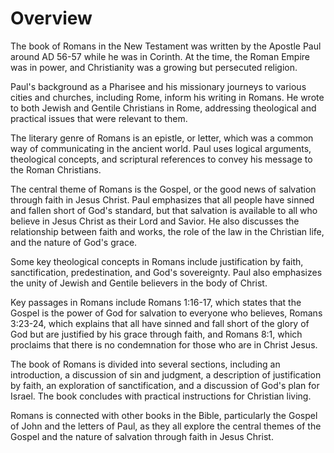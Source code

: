 # Overview

The book of Romans in the New Testament was written by the Apostle Paul around AD 56-57 while he was in Corinth. At the time, the Roman Empire was in power, and Christianity was a growing but persecuted religion. 

Paul's background as a Pharisee and his missionary journeys to various cities and churches, including Rome, inform his writing in Romans. He wrote to both Jewish and Gentile Christians in Rome, addressing theological and practical issues that were relevant to them. 

The literary genre of Romans is an epistle, or letter, which was a common way of communicating in the ancient world. Paul uses logical arguments, theological concepts, and scriptural references to convey his message to the Roman Christians. 

The central theme of Romans is the Gospel, or the good news of salvation through faith in Jesus Christ. Paul emphasizes that all people have sinned and fallen short of God's standard, but that salvation is available to all who believe in Jesus Christ as their Lord and Savior. He also discusses the relationship between faith and works, the role of the law in the Christian life, and the nature of God's grace.

Some key theological concepts in Romans include justification by faith, sanctification, predestination, and God's sovereignty. Paul also emphasizes the unity of Jewish and Gentile believers in the body of Christ.

Key passages in Romans include Romans 1:16-17, which states that the Gospel is the power of God for salvation to everyone who believes, Romans 3:23-24, which explains that all have sinned and fall short of the glory of God but are justified by his grace through faith, and Romans 8:1, which proclaims that there is no condemnation for those who are in Christ Jesus.

The book of Romans is divided into several sections, including an introduction, a discussion of sin and judgment, a description of justification by faith, an exploration of sanctification, and a discussion of God's plan for Israel. The book concludes with practical instructions for Christian living.

Romans is connected with other books in the Bible, particularly the Gospel of John and the letters of Paul, as they all explore the central themes of the Gospel and the nature of salvation through faith in Jesus Christ.

